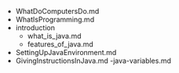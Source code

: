 - WhatDoComputersDo.md
- WhatIsProgramming.md
- introduction
	- what_is_java.md
	- features_of_java.md
- SettingUpJavaEnvironment.md
- GivingInstructionsInJava.md
-java-variables.md
